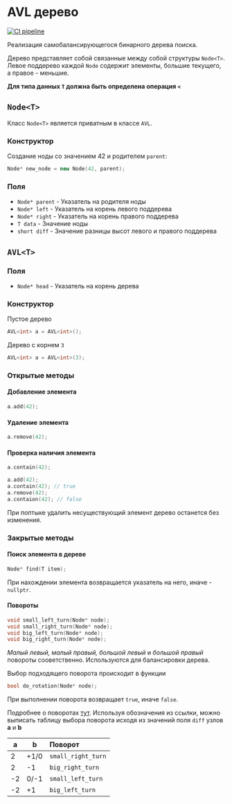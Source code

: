 # AVL дерево
[![CI pipeline](https://github.com/Kiruha01/AVL-tree/actions/workflows/CI.yml/badge.svg)](https://github.com/Kiruha01/AVL-tree/actions/workflows/CI.yml)

Реализация самобалансирующегося бинарного дерева поиска.

Дерево представляет собой связанные между собой структуры 
`Node<T>`. Левое поддерево каждой `Node` содержит элементы, 
большие текущего, а правое - меньшие. 

**Для типа данных `T` должна быть определена операция `<`**

## ```Node<T>```
Класс `Node<T>` является приватным в классе `AVL`.


### Конструктор

Создание ноды со значением 42 и родителем `parent`:
```c++
Node* new_node = new Node(42, parent);
```

### Поля

* `Node* parent` - Указатель на родителя ноды
* `Node* left` - Указатель на корень левого поддерева
* `Node* right` - Указатель на корень правого поддерева
* `T data` - Значение ноды
* `short diff` - Значение разницы высот левого и правого поддерева

## ```AVL<T>``` 

### Поля

* `Node* head` - Указатель на корень дерева

### Конструктор

Пустое дерево
```c++
AVL<int> a = AVL<int>();
```
Дерево с корнем `3`
```c++
AVL<int> a = AVL<int>(3);
```

### Открытые методы
#### Добавление элемента

```c++
a.add(42);
```

#### Удаление элемента

```c++
a.remove(42);
```

#### Проверка наличия элемента

```c++
a.contain(42);
```

```c++
a.add(42);
a.contain(42); // true
a.remove(42);
a.contaion(42); // false
```

При поптыке удалить несуществующий элемент дерево останется
без изменения.

### Закрытые методы

#### Поиск элемента в дереве
```c++
Node* find(T item);
```

При нахождении элемента возвращается указатель на него, 
иначе - `nullptr`.

#### Повороты
```c++
void small_left_turn(Node* node);
void small_right_turn(Node* node);
void big_left_turn(Node* node);
void big_right_turn(Node* node);
```

*Малый левый, малый правый, большой левый* и *большой правый*
повороты сооветственно. Используются для балансировки дерева.

Выбор подходящего поворота происходит в функции
```c++
bool do_rotation(Node* node);
```
При выполнении поворота возвращает `true`, иначе `false`.

Подробнее о поворотах [тут](https://ru.wikipedia.org/wiki/АВЛ-дерево#Балансировка).
Используя обозначения из ссылки, можно выписать таблицу 
выбора поворота исходя из значений поля `diff` узлов **a** и **b**

|  a  |   b  |   Поворот          |
| --- | ---- |  :--------------   |
|  2  | +1/0 | `small_right_turn` |
|  2  |  -1  | `big_right_turn`   |
|  -2 | 0/-1 | `small_left_turn`  |
|  -2 |  +1  | `big_left_turn`    |

